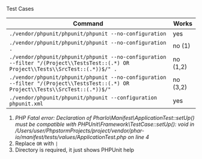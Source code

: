 Test Cases

| Command     | Works |
|-------------|-------|
| `./vendor/phpunit/phpunit/phpunit --no-configuration` | yes |
| `./vendor/phpunit/phpunit/phpunit --no-configuration .` | no (1) |
| `./vendor/phpunit/phpunit/phpunit --no-configuration --filter "/(Project\\TestsTest::(.*) OR Project\\Tests\\SrcTest::(.*))$/" .` | no (1,2) |
| `./vendor/phpunit/phpunit/phpunit --no-configuration --filter "/(Project\\TestsTest::(.*) OR Project\\Tests\\SrcTest::(.*))$/"` | no (3,2) |
| `./vendor/phpunit/phpunit/phpunit --configuration phpunit.xml` | yes |

1. _PHP Fatal error:  Declaration of PharIo\Manifest\ApplicationTest::setUp() must be compatible with PHPUnit\Framework\TestCase::setUp(): void in /Users/user/PhpstormProjects/project/vendor/phar-io/manifest/tests/values/ApplicationTest.php on line 4_
2. Replace ` OR ` with `|`
3. Directory is required, it just shows PHPUnit help
